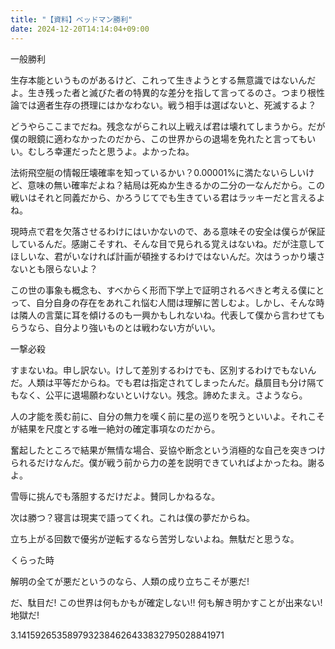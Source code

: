 ```yaml
---
title: "【資料】ベッドマン勝利"
date: 2024-12-20T14:14:04+09:00
---
```

一般勝利

生存本能というものがあるけど、これって生きようとする無意識ではないんだよ。生き残った者と滅びた者の特異的な差分を指して言ってるのさ。つまり根性論では適者生存の摂理にはかなわない。戦う相手は選ばないと、死滅するよ？


どうやらここまでだね。残念ながらこれ以上戦えば君は壊れてしまうから。だが僕の眼鏡に適わなかったのだから、この世界からの退場を免れたと言ってもいい。むしろ幸運だったと思うよ。よかったね。


法術飛空艇の情報圧壊確率を知っているかい？0.00001%に満たないらしいけど、意味の無い確率だよね？結局は死ぬか生きるかの二分の一なんだから。この戦いはそれと同義だから、かろうじてでも生きている君はラッキーだと言えるよね。


現時点で君を欠落させるわけにはいかないので、ある意味その安全は僕らが保証しているんだ。感謝こそすれ、そんな目で見られる覚えはないね。だが注意してほしいな、君がいなければ計画が頓挫するわけではないんだ。次はうっかり壊さないとも限らないよ？


この世の事象も概念も、すべからく形而下学上で証明されるべきと考える僕にとって、自分自身の存在をあれこれ悩む人間は理解に苦しむよ。しかし、そんな時は隣人の言葉に耳を傾けるのも一興かもしれないね。代表して僕から言わせてもらうなら、自分より強いものとは戦わない方がいい。



一撃必殺

すまないね。申し訳ない。けして差別するわけでも、区別するわけでもないんだ。人類は平等だからね。でも君は指定されてしまったんだ。贔屓目も分け隔てもなく、公平に退場願わないといけない。残念。諦めたまえ。さようなら。


人の才能を羨む前に、自分の無力を嘆く前に星の巡りを呪うといいよ。それこそが結果を尺度とする唯一絶対の確定事項なのだから。


奮起したところで結果が無情な場合、妥協や断念という消極的な自己を突きつけられるだけなんだ。僕が戦う前から力の差を説明できていればよかったね。謝るよ。


雪辱に挑んでも落胆するだけだよ。賛同しかねるな。


次は勝つ？寝言は現実で語ってくれ。これは僕の夢だからね。


立ち上がる回数で優劣が逆転するなら苦労しないよね。無駄だと思うな。



くらった時


解明の全てが悪だというのなら、人類の成り立ちこそが悪だ!

だ、駄目だ! この世界は何もかもが確定しない!!
何も解き明かすことが出来ない! 地獄だ!

3.1415926535897932384626433832795028841971
